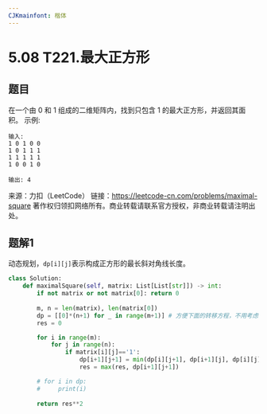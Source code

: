 ```yaml
---
CJKmainfont: 楷体
---
```




# 5.08 T221.最大正方形

## 题目

在一个由 0 和 1 组成的二维矩阵内，找到只包含 1 的最大正方形，并返回其面积。
示例:
```
输入: 
1 0 1 0 0
1 0 1 1 1
1 1 1 1 1
1 0 0 1 0

输出: 4
```
来源：力扣（LeetCode）
链接：https://leetcode-cn.com/problems/maximal-square
著作权归领扣网络所有。商业转载请联系官方授权，非商业转载请注明出处。


## 题解1
动态规划，`dp[i][j]`表示构成正方形的最长斜对角线长度。

```python
class Solution:
    def maximalSquare(self, matrix: List[List[str]]) -> int:
        if not matrix or not matrix[0]: return 0
        
        m, n = len(matrix), len(matrix[0])
        dp = [[0]*(n+1) for _ in range(m+1)] # 方便下面的转移方程，不用考虑0边界
        res = 0

        for i in range(m):
            for j in range(n):
                if matrix[i][j]=='1':
                    dp[i+1][j+1] = min(dp[i][j+1], dp[i+1][j], dp[i][j]) + 1
                    res = max(res, dp[i+1][j+1])

        # for i in dp:
        #     print(i)
        
        return res**2
```






